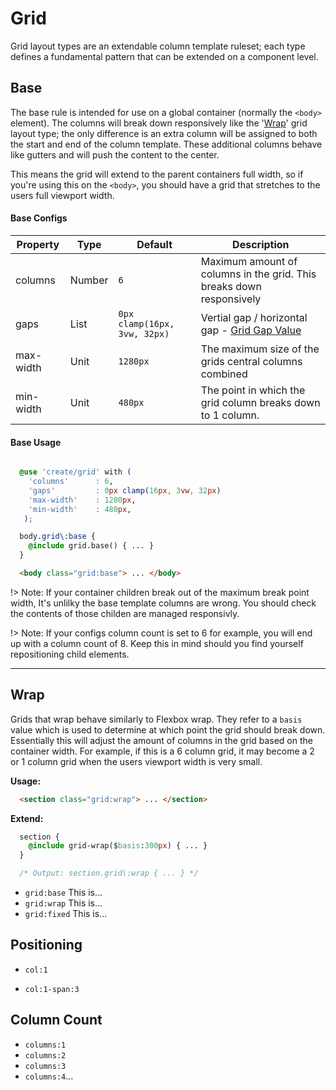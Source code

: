 # Grid

Grid layout types are an extendable column template ruleset; each type defines a fundamental pattern that can be extended on a component level. 

## Base

The base rule is intended for use on a global container (normally the `<body>` element). 
The columns will break down responsively like the '[Wrap](#wrap)' grid layout type; the only difference 
is an extra column will be assigned to both the start and end of the column template. These additional
columns behave like gutters and will push the content to the center. 

This means the grid will extend to the parent containers full width, so if you're 
using this on the `<body>`, you should have a grid that stretches to the users full viewport width.

#### Base Configs

| Property     | Type     | Default                      | Description |
| ------------ | -------- | ---------------------------- |-------- |
| columns      | Number   | `6`                          | Maximum amount of columns in the grid. This breaks down responsively |
| gaps         | List     | `0px clamp(16px, 3vw, 32px)` | Vertial gap / horizontal gap - [Grid Gap Value](https://developer.mozilla.org/en-US/docs/Web/CSS/gap) |
| max-width    | Unit     | `1280px`                     | The maximum size of the grids central columns combined
| min-width    | Unit     | `480px`                      | The point in which the grid column breaks down to 1 column. 

#### Base Usage

```css

  @use 'create/grid' with ( 
    'columns'      : 6,
    'gaps'         : 0px clamp(16px, 3vw, 32px)
    'max-width'    : 1280px,
    'min-width'    : 480px,
   );

  body.grid\:base { 
    @include grid.base() { ... } 
  }
``` 
```html 
  <body class="grid:base"> ... </body>
```

!> Note: If your container children break out of the maximum break point width, 
It's unlilky the base template columns are wrong. You should check the contents of those childen are managed responsivly. 

!> Note: If your configs column count is set to 6 for example, you will end up with a column count of 8.
Keep this in mind should you find yourself repositioning child elements. 

------
## Wrap

Grids that wrap behave similarly to Flexbox wrap. They refer to a `basis` value which 
is used to determine at which point the grid should break down. Essentially this will
adjust the amount of columns in the grid based on the container width. 
For example, if this is a 6 column grid, it may become a 2 or 1 column grid when the
users viewport width is very small. 

**Usage:**

```html 
  <section class="grid:wrap"> ... </section>
```

**Extend:**

```css
  section { 
    @include grid-wrap($basis:300px) { ... }
  }

  /* Output: section.grid\:wrap { ... } */

```



- `grid:base` This is... 
- `grid:wrap` This is... 
- `grid:fixed` This is... 

## Positioning

- `col:1`

- `col:1-span:3`

## Column Count

- `columns:1`
- `columns:2`
- `columns:3`
- `columns:4`...